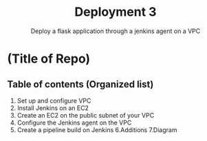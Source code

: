 <h1 align=center>Deployment 3</h1>
<div align=center>Deploy a flask application through a jenkins agent on a VPC</div>

#  (Title of Repo)
## Table of contents (Organized list)
1. Set up and configure VPC
2. Install Jenkins on an EC2
3. Create an EC2 on the public subnet of your VPC
4. Configure the Jenkins agent on the VPC
5. Create a pipeline build on Jenkins
6.Additions
7.Diagram
